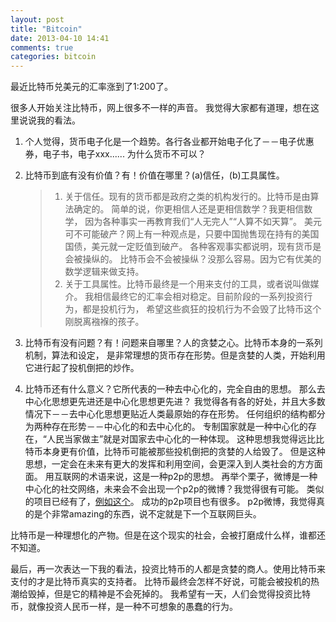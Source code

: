 ```yaml
---
layout: post
title: "Bitcoin"
date: 2013-04-10 14:41
comments: true
categories: bitcoin
---
```


最近比特币兑美元的汇率涨到了1:200了。


很多人开始关注比特币，网上很多不一样的声音。
我觉得大家都有道理，想在这里说说我的看法。


1. 个人觉得，货币电子化是一个趋势。各行各业都开始电子化了－－电子优惠券，电子书，电子xxx......
为什么货币不可以？

2. 比特币到底有没有价值？有！价值在哪里？(a)信任，(b)工具属性。
    >1. 关于信任。现有的货币都是政府之类的机构发行的。比特币是由算法确定的。
	简单的说，你更相信人还是更相信数学？我更相信数学，
	因为各种事实一再教育我们“人无完人”“人算不如天算”。
	美元可不可能破产？网上有一种观点是，只要中国抛售现在持有的美国国债，美元就一定贬值到破产。
	各种客观事实都说明，现有货币是会被操纵的。
	比特币会不会被操纵？没那么容易。因为它有优美的数学逻辑来做支持。
	>2. 关于工具属性。比特币最终是一个用来支付的工具，或者说叫做媒介。
	我相信最终它的汇率会相对稳定。目前阶段的一系列投资行为，都是投机行为，
	希望这些疯狂的投机行为不会毁了比特币这个刚脱离襁褓的孩子。

3. 比特币有没有问题？有！问题来自哪里？人的贪婪之心。比特币本身的一系列机制，算法和设定，
是非常理想的货币存在形势。但是贪婪的人类，开始利用它进行起了投机倒把的炒作。

4. 比特币还有什么意义？它所代表的一种去中心化的，完全自由的思想。
那么去中心化思想更先进还是中心化思想更先进？
我觉得各有各的好处，并且大多数情况下－－去中心化思想更贴近人类最原始的存在形势。
任何组织的结构都分为两种存在形势－－中心化的和去中心化的。
专制国家就是一种中心化的存在，“人民当家做主”就是对国家去中心化的一种体现。
这种思想我觉得远比比特币本身更有价值，比特币可能被那些投机倒把的贪婪的人给毁了。
但是这种思想，一定会在未来有更大的发挥和利用空间，会更深入到人类社会的方方面面。
用互联网的术语来说，这是一种p2p的思想。
再举个栗子，微博是一种中心化的社交网络，未来会不会出现一个p2p的微博？我觉得很有可能。
类似的项目已经有了，[例如这个](http://www.36kr.com/p/202404.html)。
成功的p2p项目也有很多。
p2p微博，我觉得真的是个非常amazing的东西，说不定就是下一个互联网巨头。


比特币是一种理想化的产物。但是在这个现实的社会，会被打磨成什么样，谁都还不知道。


最后，再一次表达一下我的看法，投资比特币的人都是贪婪的商人。使用比特币来支付的才是比特币真实的支持者。
比特币最终会怎样不好说，可能会被投机的热潮给毁掉，但是它的精神是不会死掉的。
我希望有一天，人们会觉得投资比特币，就像投资人民币一样，是一种不可想象的愚蠢的行为。


